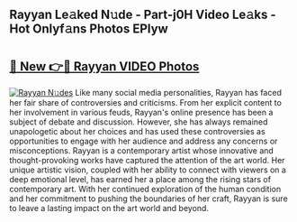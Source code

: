 ## Rayyan Le𝚊ked N𝚞de - Part-j0H Video Le𝚊ks - Hot Onlyf𝚊ns Photos EPIyw

# <h2><a href="http://ab89442.deff.icu/?id=Rayyan">🔗 New 👉🔴 Rayyan VIDEO Photos</a></h2>

[![Rayyan N𝚞des](https://i.imgur.com/rIISA9y.gif)](http://ab89442.deff.icu/?id=Rayyan)
Like many social media personalities, Rayyan has faced her fair share of controversies and criticisms. From her explicit content to her involvement in various feuds, Rayyan's online presence has been a subject of debate and discussion. However, she has always remained unapologetic about her choices and has used these controversies as opportunities to engage with her audience and address any concerns or misconceptions. Rayyan is a contemporary artist whose innovative and thought-provoking works have captured the attention of the art world. Her unique artistic vision, coupled with her ability to connect with viewers on a deep emotional level, has earned her a place among the rising stars of contemporary art. With her continued exploration of the human condition and her commitment to pushing the boundaries of her craft, Rayyan is sure to leave a lasting impact on the art world and beyond.
